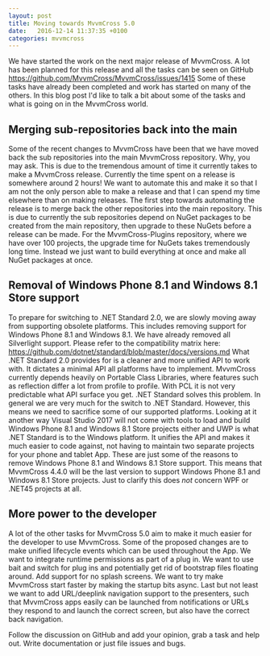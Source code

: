 ```yaml
---
layout: post
title: Moving towards MvvmCross 5.0
date:   2016-12-14 11:37:35 +0100
categories: mvvmcross
---
```

We have started the work on the next major release of MvvmCross. A lot has been planned for this release and all the tasks can be seen on GitHub https://github.com/MvvmCross/MvvmCross/issues/1415 Some of these tasks have already been completed and work has started on many of the others. In this blog post I'd like to talk a bit about  some of the tasks and what is going on in the MvvmCross world.

## Merging sub-repositories back into the main

Some of the recent changes to MvvmCross have been that we have moved back the sub repositories into the main MvvmCross repository. Why, you may ask. This is due to the tremendous amount of time it currently takes to make a MvvmCross release. Currently the time spent on a release is somewhere around 2 hours! We want to automate this and make it so that I am not the only person able to make a release and that I can spend my time elsewhere than on making releases.
The first step towards automating the release is to merge back the other repositories into the main repository. This is due to currently the sub repositories depend on NuGet packages to be created from the main repository, then upgrade to these NuGets before a release can be made. For the MvvmCross-Plugins repository, where we have over 100 projects, the upgrade time for NuGets takes tremendously long time. Instead we just want to build everything at once and make all NuGet packages at once.

## Removal of Windows Phone 8.1 and Windows 8.1 Store support

To prepare for switching to .NET Standard 2.0, we are slowly moving away from supporting obsolete platforms. This includes removing support for Windows Phone 8.1 and Windows 8.1. We have already removed all Silverlight support. Please refer to the compatibility matrix here: https://github.com/dotnet/standard/blob/master/docs/versions.md
What .NET Standard 2.0 provides for is a cleaner and more unified API to work with. It dictates a minimal API all platforms have to implement. MvvmCross currently depends heavily on Portable Class Libraries, where features such as reflection differ a lot from profile to profile. With PCL it is not very predictable what API surface you get. .NET Standard solves this problem.
In general we are very much for the switch to .NET Standard. However, this means we need to sacrifice some of our supported platforms. Looking at it another way Visual Studio 2017 will not come with tools to load and build Windows Phone 8.1 and Windows 8.1 Store projects either and UWP is what .NET Standard is to the Windows platform. It unifies the API and makes it much easier to code against, not having to maintain two separate projects for your phone and tablet App. These are just some of the reasons to remove Windows Phone 8.1 and Windows 8.1 Store support.
This means that MvvmCross 4.4.0 will be the last version to support Windows Phone 8.1 and Windows 8.1 Store projects.
Just to clarify this does _not_ concern WPF or .NET45 projects at all.

## More power to the developer

A lot of the other tasks for MvvmCross 5.0 aim to make it much easier for the developer to use MvvmCross. Some of the proposed changes are to make unified lifecycle events which can be used throughout the App. We want to integrate runtime permissions as part of a plug in. We want to use bait and switch for plug ins and potentially get rid of bootstrap files floating around. Add support for no splash screens. We want to try make MvvmCross start faster by making the startup bits async. Last but not least we want to add URL/deeplink navigation support to the presenters, such that MvvmCross apps easily can be launched from notifications or URLs they respond to and launch the correct screen, but also have the correct back navigation.

Follow the discussion on GitHub and add your opinion, grab a task and help out. Write documentation or just file issues and bugs.